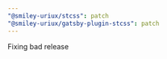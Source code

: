 ```yaml
---
"@smiley-uriux/stcss": patch
"@smiley-uriux/gatsby-plugin-stcss": patch
---
```


Fixing bad release
